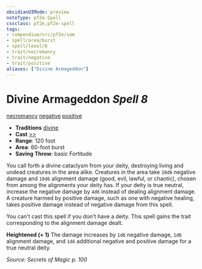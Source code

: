 ```yaml
---
obsidianUIMode: preview
noteType: pf2e-Spell
cssclass: pf2e,pf2e-spell
tags:
- compendium/src/pf2e/som
- spell/area/burst
- spell/level/8
- trait/necromancy
- trait/negative
- trait/positive
aliases: ["Divine Armageddon"]
---
```

# Divine Armageddon *Spell 8*   
[necromancy](rules/traits/necromancy.md "Necromancy School Trait")  [negative](rules/traits/negative.md "Negative Energy & Element Trait")  [positive](rules/traits/positive.md "Positive Energy & Element Trait")  

- **Traditions** [divine](rules/traits/divine.md "Divine Tradition Trait")
- **Cast** [>>](rules/core-rulebook/chapter-9-playing-the-game.md#Actions "Two-Action") 
- **Range**: 120 foot
- **Area**: 60-foot burst
- **Saving Throw**:  basic Fortitude

You call forth a divine cataclysm from your deity, destroying living and undead creatures in the area alike. Creatures in the area take `10d6` negative damage and `10d6` alignment damage (good, evil, lawful, or chaotic), chosen from among the alignments your deity has. If your deity is true neutral, increase the negative damage by `4d6` instead of dealing alignment damage. A creature harmed by positive damage, such as one with negative healing, takes positive damage instead of negative damage from this spell.

You can't cast this spell if you don't have a deity. This spell gains the trait corresponding to the alignment damage dealt.

**Heightened (+ 1)** The damage increases by `1d6` negative damage, `1d6` alignment damage, and `1d6` additional negative and positive damage for a true neutral deity.

*Source: Secrets of Magic p. 100*